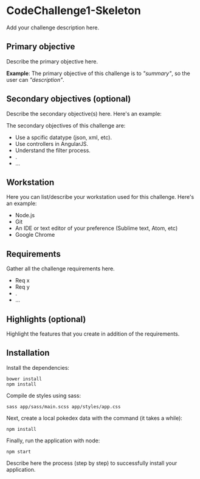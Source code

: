 # CodeChallenge1-Skeleton

Add your challenge description here.

## Primary objective

Describe the primary objective here.

**Example**: The primary objective of this challenge is to *"summary"*, so the user can *"description"*.

## Secondary objectives (optional)

Describe the secondary objective(s) here. Here's an example:

The secondary objectives of this challenge are:

* Use a spcific datatype (json, xml, etc).
* Use controllers in AngularJS.
* Understand the filter process.
* .
* ...

## Workstation

Here you can list/describe your workstation used for this challenge. Here's an example:

* Node.js
* Git
* An IDE or text editor of your preference (Sublime text, Atom, etc)
* Google Chrome

## Requirements

Gather all the challenge requirements here.

* Req x
* Req y
* .
* ...

## Highlights (optional)

Highlight the features that you create in addition of the requirements.

## Installation

Install the dependencies:

    bower install
    npm install

Compile de styles using sass:

    sass app/sass/main.scss app/styles/app.css

Next, create a local pokedex data with the command (it takes a while):

    npm install

Finally, run the application with node:

    npm start

Describe here the process (step by step) to successfully install your application.
